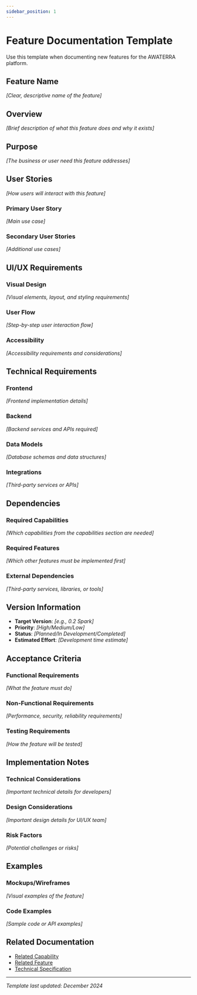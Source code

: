 ```yaml
---
sidebar_position: 1
---
```


# Feature Documentation Template

Use this template when documenting new features for the AWATERRA platform.

## Feature Name
*[Clear, descriptive name of the feature]*

## Overview
*[Brief description of what this feature does and why it exists]*

## Purpose
*[The business or user need this feature addresses]*

## User Stories
*[How users will interact with this feature]*

### Primary User Story
*[Main use case]*

### Secondary User Stories
*[Additional use cases]*

## UI/UX Requirements

### Visual Design
*[Visual elements, layout, and styling requirements]*

### User Flow
*[Step-by-step user interaction flow]*

### Accessibility
*[Accessibility requirements and considerations]*

## Technical Requirements

### Frontend
*[Frontend implementation details]*

### Backend
*[Backend services and APIs required]*

### Data Models
*[Database schemas and data structures]*

### Integrations
*[Third-party services or APIs]*

## Dependencies

### Required Capabilities
*[Which capabilities from the capabilities section are needed]*

### Required Features
*[Which other features must be implemented first]*

### External Dependencies
*[Third-party services, libraries, or tools]*

## Version Information

- **Target Version**: *[e.g., 0.2 Spark]*
- **Priority**: *[High/Medium/Low]*
- **Status**: *[Planned/In Development/Completed]*
- **Estimated Effort**: *[Development time estimate]*

## Acceptance Criteria

### Functional Requirements
*[What the feature must do]*

### Non-Functional Requirements
*[Performance, security, reliability requirements]*

### Testing Requirements
*[How the feature will be tested]*

## Implementation Notes

### Technical Considerations
*[Important technical details for developers]*

### Design Considerations
*[Important design details for UI/UX team]*

### Risk Factors
*[Potential challenges or risks]*

## Examples

### Mockups/Wireframes
*[Visual examples of the feature]*

### Code Examples
*[Sample code or API examples]*

## Related Documentation

- [Related Capability](/docs/capabilities/related-capability)
- [Related Feature](/docs/features/related-feature)
- [Technical Specification](/docs/technical/specification)

---

*Template last updated: December 2024*

